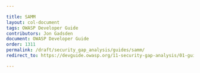 ```yaml
---

title: SAMM
layout: col-document
tags: OWASP Developer Guide
contributors: Jon Gadsden
document: OWASP Developer Guide
order: 1311
permalink: /draft/security_gap_analysis/guides/samm/
redirect_to: https://devguide.owasp.org/11-security-gap-analysis/01-guides/01-samm/

---
```

